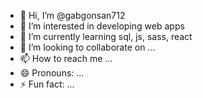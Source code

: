 - 👋 Hi, I’m @gabgonsan712
- 👀 I’m interested in developing web apps
- 🌱 I’m currently learning sql, js, sass, react
- 💞️ I’m looking to collaborate on ...
- 📫 How to reach me ...
- 😄 Pronouns: ...
- ⚡ Fun fact: ...

<!---
gabgonsan712/gabgonsan712 is a ✨ special ✨ repository because its `README.md` (this file) appears on your GitHub profile.
You can click the Preview link to take a look at your changes.
--->
